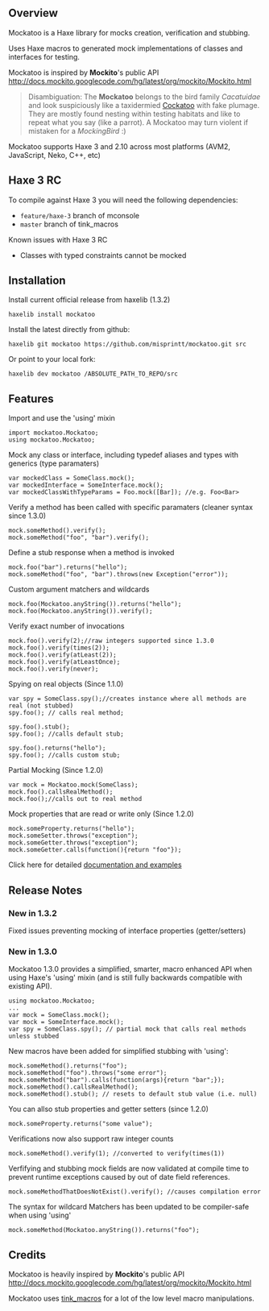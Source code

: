 
## Overview

Mockatoo is a Haxe library for mocks creation, verification and stubbing.

Uses Haxe macros to generated mock implementations of classes and interfaces for testing.


Mockatoo is inspired by **Mockito**'s public API <http://docs.mockito.googlecode.com/hg/latest/org/mockito/Mockito.html>


> Disambiguation: The **Mockatoo** belongs to the bird family *Cacatuidae* and look suspiciously like a taxidermied [Cockatoo](http://en.wikipedia.org/wiki/Cockatoo) with fake plumage. They are mostly found nesting within testing habitats and like  to repeat what you say (like a parrot). A Mockatoo may turn violent if mistaken for a *MockingBird* :)


Mockatoo supports Haxe 3 and 2.10 across most platforms (AVM2, JavaScript, Neko, C++, etc)

## Haxe 3 RC

To compile against Haxe 3 you will need the following dependencies:

- `feature/haxe-3` branch of mconsole
- `master` branch of tink_macros


Known issues with Haxe 3 RC

- Classes with typed constraints cannot be mocked 


## Installation

Install current official release from haxelib (1.3.2)

	haxelib install mockatoo

Install the latest directly from github:

	haxelib git mockatoo https://github.com/misprintt/mockatoo.git src

Or point to your local fork:

	haxelib dev mockatoo /ABSOLUTE_PATH_TO_REPO/src


## Features

Import and use the 'using' mixin

	import mockatoo.Mockatoo;
	using mockatoo.Mockatoo;

Mock any class or interface, including typedef aliases and types with generics (type paramaters)

	var mockedClass = SomeClass.mock();
	var mockedInterface = SomeInterface.mock();
	var mockedClassWithTypeParams = Foo.mock([Bar]); //e.g. Foo<Bar>

Verify a method has been called with specific paramaters (cleaner syntax since 1.3.0)

	mock.someMethod().verify();
	mock.someMethod("foo", "bar").verify();

Define a stub response when a method is invoked

	mock.foo("bar").returns("hello");
	mock.someMethod("foo", "bar").throws(new Exception("error"));

Custom argument matchers and wildcards

	mock.foo(Mockatoo.anyString()).returns("hello");
	mock.foo(Mockatoo.anyString()).verify();

Verify exact number of invocations 

	mock.foo().verify(2);//raw integers supported since 1.3.0
	mock.foo().verify(times(2));
	mock.foo().verify(atLeast(2));
	mock.foo().verify(atLeastOnce);
	mock.foo().verify(never);

Spying on real objects (Since 1.1.0)

	var spy = SomeClass.spy();//creates instance where all methods are real (not stubbed)
	spy.foo(); // calls real method;
	
	spy.foo().stub();
	spy.foo(); //calls default stub;
	
	spy.foo().returns("hello");
	spy.foo(); //calls custom stub;


Partial Mocking (Since 1.2.0)

	var mock = Mockatoo.mock(SomeClass);
	mock.foo().callsRealMethod();
	mock.foo();//calls out to real method


Mock properties that are read or write only (Since 1.2.0)

	mock.someProperty.returns("hello");
	mock.someSetter.throws("exception");
	mock.someGetter.throws("exception");
	mock.someGetter.calls(function(){return "foo"});


Click here for detailed [documentation and examples](http://github.com/misprintt/mockatoo/wiki/Developer-Guide)


## Release Notes

### New in 1.3.2

Fixed issues preventing mocking of interface properties (getter/setters)


### New in 1.3.0

Mockatoo 1.3.0 provides a simplified, smarter, macro enhanced API when using Haxe's 
'using' mixin (and is still fully backwards compatible with existing API).

	using mockatoo.Mockatoo;
	...
	var mock = SomeClass.mock();
	var mock = SomeInterface.mock();
	var spy = SomeClass.spy(); // partial mock that calls real methods unless stubbed

New macros have been added for simplified stubbing with 'using':

	mock.someMethod().returns("foo");
	mock.someMethod("foo").throws("some error");
	mock.someMethod("bar").calls(function(args){return "bar";});
	mock.someMethod().callsRealMethod();
	mock.someMethod().stub(); // resets to default stub value (i.e. null)

You can allso stub properties and getter setters (since 1.2.0)

	mock.someProperty.returns("some value");

Verifications now also support raw integer counts

	mock.someMethod().verify(1); //converted to verify(times(1))

Verfifying and stubbing mock fields are now validated at compile time to prevent
runtime exceptions caused by out of date field references.

	mock.someMethodThatDoesNotExist().verify(); //causes compilation error

The syntax for wildcard Matchers has been updated to be compiler-safe when using 'using'

	mock.someMethod(Mockatoo.anyString()).returns("foo");

## Credits

Mockatoo is heavily inspired by **Mockito**'s public API <http://docs.mockito.googlecode.com/hg/latest/org/mockito/Mockito.html>

Mockatoo uses [tink_macros](https://github.com/back2dos/tinkerbell) for a lot of the low level macro manipulations.